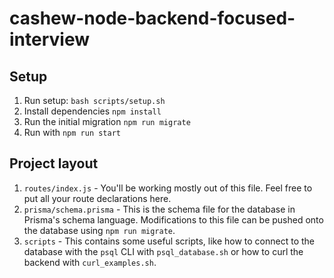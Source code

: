 # cashew-node-backend-focused-interview

## Setup
1. Run setup: `bash scripts/setup.sh`
1. Install dependencies `npm install`
1. Run the initial migration `npm run migrate`
1. Run with `npm run start`

## Project layout

1. `routes/index.js` - You'll be working mostly out of this file. Feel free to put all your route declarations here.
1. `prisma/schema.prisma` - This is the schema file for the database in Prisma's schema language. Modifications to this file can be pushed onto the database using `npm run migrate`.
1. `scripts` - This contains some useful scripts, like how to connect to the database with the `psql` CLI with `psql_database.sh` or how to curl the backend with `curl_examples.sh`.
